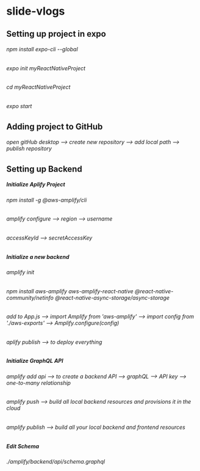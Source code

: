 # slide-vlogs

## Setting up project in expo
###### npm install expo-cli --global
###### expo init myReactNativeProject
###### cd myReactNativeProject
###### expo start
## Adding project to GitHub
###### open gitHub desktop --> create new repository --> add local path --> publish repository
## Setting up Backend
##### Initialize Aplify Project
###### npm install -g @aws-amplify/cli
###### amplify configure --> region --> username
###### accessKeyId --> secretAccessKey
##### Initialize a new backend
###### amplify init
###### npm install aws-amplify aws-amplify-react-native @react-native-community/netinfo @react-native-async-storage/async-storage
###### add to App.js --> import Amplify from 'aws-amplify' --> import config from './aws-exports' --> Amplify.configure(config)
###### aplify publish --> to deploy everything
##### Initialize GraphQL API
###### amplify add api --> to create a backend API --> graphQL --> API key --> one-to-many relationship
###### amplify push --> build all local backend resources and provisions it in the cloud
###### amplify publish --> build all your local backend and frontend resources
##### Edit Schema
###### ./amplify/backend/api/schema.graphql
